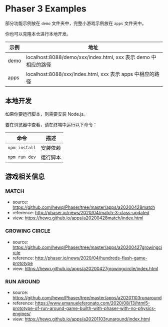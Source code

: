 # Phaser 3 Examples

部分功能示例放在 `demo` 文件夹中，完整小游戏示例放在 `apps` 文件夹中。

你也可以克隆本仓进行本地开发。

| 示例 | 地址 |
| --- | ---- |
| demo | localhost:8088/demo/xxx/index.html, xxx 表示 demo 中相应的路径 |
| apps | localhost:8088/xxx/index.html, xxx 表示 apps 中相应的路径 |

## 本地开发

如果你要运行脚本，则需要安装 Node.js。

要在浏览器中查看，请在终端中运行以下命令：

| 命令 | 描述 |
| --- | ---- |
| `npm install` | 安装依赖 |
| `npm run dev` | 运行脚本 |

## 游戏相关信息

### MATCH

- source: <https://github.com/hewq/Phaser/tree/master/apps/a20200428match>
- reference: <http://phaser.io/news/2020/04/match-3-class-updated>
- view: <https://hewq.github.io/apps/a20200428match/index.html>

### GROWING CIRCLE

- source: <https://github.com/hewq/Phaser/tree/master/apps/a20200427growingcircle>
- reference: <http://phaser.io/news/2020/04/hundreds-flash-game-prototype>
- view: <https://hewq.github.io/apps/a20200427growingcircle/index.html>

### RUN AROUND

- source: <https://github.com/hewq/Phaser/tree/master/apps/a20201103runaround>
- reference: <https://www.emanueleferonato.com/2020/08/13/html5-prototype-of-run-around-game-builth-with-phaser-with-no-physics-engines/>
- view: <https://hewq.github.io/apps/a20201103runaround/index.html>
  
